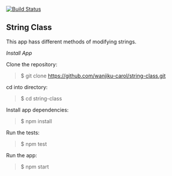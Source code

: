 [![Build Status](https://travis-ci.org/wanjiku-carol/string-class.svg?branch=master)](https://travis-ci.org/wanjiku-carol/string-class)

## String Class

This app hass different methods of modifying strings.

*Install App*

Clone the repository:

> $ git clone https://github.com/wanjiku-carol/string-class.git

cd into directory:

> $ cd string-class

Install app dependencies:
> $ npm install

Run the tests:
> $ npm test

Run the app:
> $ npm start
